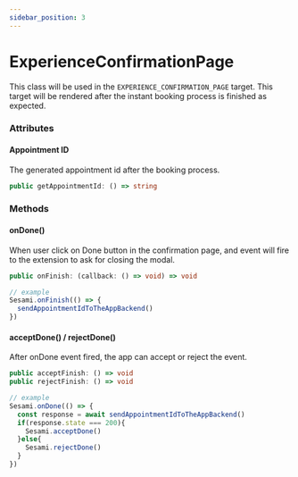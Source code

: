 ```yaml
---
sidebar_position: 3
---
```


# ExperienceConfirmationPage
This class will be used in the `EXPERIENCE_CONFIRMATION_PAGE` target.
This target will be rendered after the instant booking process is finished as expected.

### Attributes

#### Appointment ID
The generated appointment id after the booking process.

```ts
public getAppointmentId: () => string
```


### Methods

#### onDone()
When user click on Done button in the confirmation page, and event will fire to the extension to ask for closing the modal.

```ts
public onFinish: (callback: () => void) => void

// example
Sesami.onFinish(() => {
  sendAppointmentIdToTheAppBackend()
})
```

#### acceptDone() / rejectDone()
After onDone event fired, the app can accept or reject the event.

```ts
public acceptFinish: () => void
public rejectFinish: () => void

// example
Sesami.onDone(() => {
  const response = await sendAppointmentIdToTheAppBackend()
  if(response.state === 200){
    Sesami.acceptDone()
  }else{
    Sesami.rejectDone()
  }
})
```
